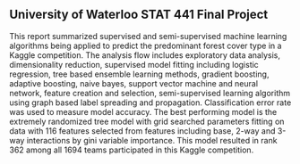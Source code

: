 ## University of Waterloo STAT 441 Final Project

This report summarized supervised and semi-supervised machine learning algorithms being applied to predict the predominant forest cover type in a Kaggle competition. The analysis flow includes exploratory data analysis, dimensionality reduction, supervised model fitting including logistic regression, tree based ensemble learning methods, gradient boosting, adaptive boosting, naive bayes, support vector machine and neural network, feature creation and selection, semi-supervised learning algorithm using graph based label spreading and propagation. Classification error rate was used to measure model accuracy. The best performing model is the extremely randomized tree model with grid searched parameters fitting on data with 116 features selected from features including base, 2-way and 3-way interactions by gini variable importance. This model resulted in rank 362 among all 1694 teams participated in this Kaggle competition.
